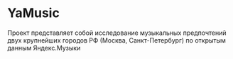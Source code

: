 # YaMusic

Проект представляет собой исследование музыкальных предпочтений двух крупнейших городов РФ (Москва, Санкт-Петербург) по открытым данным Яндекс.Музыки

